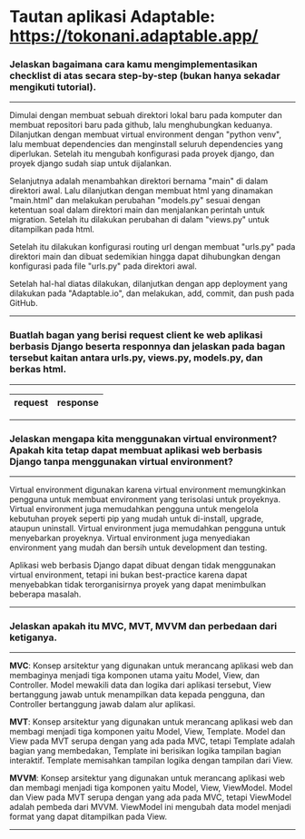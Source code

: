 # Tautan aplikasi Adaptable: https://tokonani.adaptable.app/

### Jelaskan bagaimana cara kamu mengimplementasikan checklist di atas secara step-by-step (bukan hanya sekadar mengikuti tutorial).
---
<p> Dimulai dengan membuat sebuah direktori lokal baru pada komputer dan membuat repositori baru pada github, lalu menghubungkan keduanya. Dilanjutkan dengan membuat virtual environment dengan "python venv", lalu membuat dependencies dan menginstall seluruh dependencies yang diperlukan. Setelah itu mengubah konfigurasi pada proyek django, dan proyek django sudah siap untuk dijalankan. 
</p>
<p> Selanjutnya adalah menambahkan direktori bernama "main" di dalam direktori awal. Lalu dilanjutkan dengan membuat html yang dinamakan "main.html" dan melakukan perubahan "models.py" sesuai dengan ketentuan soal dalam direktori main dan menjalankan perintah untuk migration. Setelah itu dilakukan perubahan di dalam "views.py" untuk ditampilkan pada html. 
</p>
<p> Setelah itu dilakukan konfigurasi routing url dengan membuat "urls.py" pada direktori main dan dibuat sedemikian hingga dapat dihubungkan dengan konfigurasi pada file "urls.py" pada direktori awal. 
</p>
<p> Setelah hal-hal diatas dilakukan, dilanjutkan dengan app deployment yang dilakukan pada "Adaptable.io", dan melakukan, add, commit, dan push pada GitHub.
</p>

---

### Buatlah bagan yang berisi request client ke web aplikasi berbasis Django beserta responnya dan jelaskan pada bagan tersebut kaitan antara urls.py, views.py, models.py, dan berkas html.
---
request | response 
--- | ---

---

### Jelaskan mengapa kita menggunakan virtual environment? Apakah kita tetap dapat membuat aplikasi web berbasis Django tanpa menggunakan virtual environment?
---
<p> Virtual environment digunakan karena virtual environment memungkinkan pengguna untuk membuat environment yang terisolasi untuk proyeknya. Virtual environment juga memudahkan pengguna untuk mengelola kebutuhan proyek seperti pip yang mudah untuk di-install, upgrade, ataupun uninstall. Virtual environment juga memudahkan pengguna untuk menyebarkan proyeknya. Virtual environment juga menyediakan environment yang mudah dan bersih untuk development dan testing.
</p>
<p> Aplikasi web berbasis Django dapat dibuat dengan tidak menggunakan virtual environment, tetapi ini bukan best-practice karena dapat menyebabkan tidak terorganisirnya proyek yang dapat menimbulkan beberapa masalah.
</p>

---

### Jelaskan apakah itu MVC, MVT, MVVM dan perbedaan dari ketiganya.
---
<p> <strong>MVC</strong>: Konsep arsitektur yang digunakan untuk merancang aplikasi web dan membaginya menjadi tiga komponen utama yaitu Model, View, dan Controller. Model mewakili data dan logika dari aplikasi tersebut, View bertanggung jawab untuk menampilkan data kepada pengguna, dan Controller bertanggung jawab dalam alur aplikasi.
</p>
<p> <strong>MVT</strong>: Konsep arsitektur yang digunakan untuk merancang aplikasi web dan membagi menjadi tiga komponen yaitu Model, View, Template. Model dan View pada MVT serupa dengan yang ada pada MVC, tetapi Template adalah bagian yang membedakan, Template ini berisikan logika tampilan bagian interaktif. Template memisahkan tampilan logika dengan tampilan dari View.
</p>
<p> <strong>MVVM</strong>: Konsep arsitektur yang digunakan untuk merancang aplikasi web dan membagi menjadi tiga komponen yaitu Model, View, ViewModel. Model dan View pada MVT serupa dengan yang ada pada MVC, tetapi ViewModel adalah pembeda dari MVVM. ViewModel ini mengubah data model menjadi format yang dapat ditampilkan pada View.
</p>

---